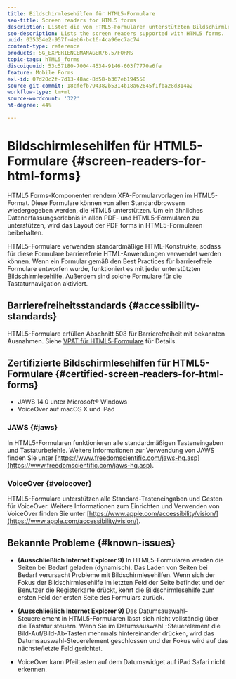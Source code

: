 ```yaml
---
title: Bildschirmlesehilfen für HTML5-Formulare
seo-title: Screen readers for HTML5 forms
description: Listet die von HTML5-Formularen unterstützten Bildschirmlesehilfen auf.
seo-description: Lists the screen readers supported with HTML5 forms.
uuid: 035354e2-957f-4eb6-bc16-4ca96ec7ac74
content-type: reference
products: SG_EXPERIENCEMANAGER/6.5/FORMS
topic-tags: hTML5_forms
discoiquuid: 53c57180-7004-4534-9146-603f7770a6fe
feature: Mobile Forms
exl-id: 07d20c2f-7d13-48ac-8d58-b367eb194558
source-git-commit: 18cfefb794382b5314b18a62645f1fba28d314a2
workflow-type: tm+mt
source-wordcount: '322'
ht-degree: 44%

---
```


# Bildschirmlesehilfen für HTML5-Formulare {#screen-readers-for-html-forms}

HTML5 Forms-Komponenten rendern XFA-Formularvorlagen im HTML5-Format. Diese Formulare können von allen Standardbrowsern wiedergegeben werden, die HTML5 unterstützen. Um ein ähnliches Datenerfassungserlebnis in allen PDF- und HTML5-Formularen zu unterstützen, wird das Layout der PDF forms in HTML5-Formularen beibehalten.

HTML5-Formulare verwenden standardmäßige HTML-Konstrukte, sodass für diese Formulare barrierefreie HTML-Anwendungen verwendet werden können. Wenn ein Formular gemäß den Best Practices für barrierefreie Formulare entworfen wurde, funktioniert es mit jeder unterstützten Bildschirmlesehilfe. Außerdem sind solche Formulare für die Tastaturnavigation aktiviert.

## Barrierefreiheitsstandards {#accessibility-standards}

HTML5-Formulare erfüllen Abschnitt 508 für Barrierefreiheit mit bekannten Ausnahmen. Siehe [VPAT für HTML5-Formulare](https://www.adobe.com/content/dam/cc1/en/accessibility/compliance/pdfs/adobe-livecycle-es4-section-508-vpat-portfolio.pdf) für Details.

## Zertifizierte Bildschirmlesehilfen für HTML5-Formulare {#certified-screen-readers-for-html-forms}

* JAWS 14.0 unter Microsoft® Windows
* VoiceOver auf macOS X und iPad

### JAWS {#jaws}

In HTML5-Formularen funktionieren alle standardmäßigen Tasteneingaben und Tastaturbefehle. Weitere Informationen zur Verwendung von JAWS finden Sie unter [https://www.freedomscientific.com/jaws-hq.asp](https://www.freedomscientific.com/jaws-hq.asp).

### VoiceOver {#voiceover}

HTML5-Formulare unterstützen alle Standard-Tasteneingaben und Gesten für VoiceOver. Weitere Informationen zum Einrichten und Verwenden von VoiceOver finden Sie unter [https://www.apple.com/accessibility/vision/](https://www.apple.com/accessibility/vision/).

## Bekannte Probleme {#known-issues}

* **(Ausschließlich Internet Explorer 9)** In HTML5-Formularen werden die Seiten bei Bedarf geladen (dynamisch). Das Laden von Seiten bei Bedarf verursacht Probleme mit Bildschirmlesehilfen. Wenn sich der Fokus der Bildschirmlesehilfe im letzten Feld der Seite befindet und der Benutzer die Registerkarte drückt, kehrt die Bildschirmlesehilfe zum ersten Feld der ersten Seite des Formulars zurück.
* **(Ausschließlich Internet Explorer 9)** Das Datumsauswahl-Steuerelement in HTML5-Formularen lässt sich nicht vollständig über die Tastatur steuern. Wenn Sie im Datumsauswahl -Steuerelement die Bild-Auf/Bild-Ab-Tasten mehrmals hintereinander drücken, wird das Datumsauswahl-Steuerelement geschlossen und der Fokus wird auf das nächste/letzte Feld gerichtet.

* VoiceOver kann Pfeiltasten auf dem Datumswidget auf iPad Safari nicht erkennen.
